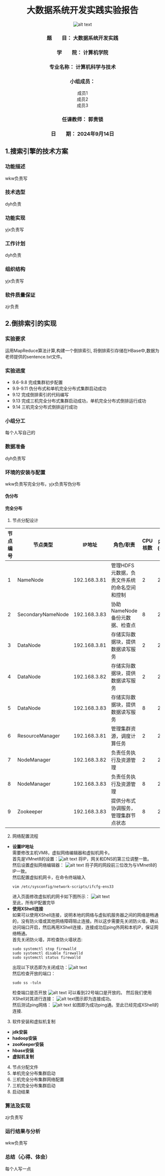 <div style="text-align: center;">
<br/>
<br/>
<br/>
<br/>

# 大数据系统开发实践实验报告


![alt text](image.png)


### 题　　目： 大数据系统开发实践  
### 学　　院： 计算机学院  
### 专业名称： 计算机科学与技术  
### 小组成员：  
成员1  
成员2  
成员3  

### 任课教师： 郭贵锁  

### 日　　期： 2024年9月14日  

</div>
<div style="page-break-after: always;"></div>

## 1.搜索引擎的技术方案
### 功能描述
wkw负责写
### 技术选型
dyh负责
### 功能实现
yjx负责写
### 工作计划
dyh负责
### 组织结构
yjx负责写
### 软件质量保证
zjr负责

## 2.倒排索引的实现
### 实验要求
运用MapReduce算法计算,构建一个倒排索引, 将倒排索引存储在HBase中,数据为老师提供的sentence.txt文件。
### 实验进度
- 9.6-9.8 完成集群初步配置<br>
- 9.9-9.11 伪分布式和单机完全分布式集群启动成功<br>
- 9.12 完成倒排索引的代码编写<br>
- 9.13 完成三机完全分布式集群启动成功，单机完全分布式倒排运行成功<br>
- 9.14 三机完全分布式倒排运行成功
### 小组分工
每个人写自己的
### 数据准备
dyh负责写
### 环境的安装与配置
wkw负责写完全分布，yjx负责写伪分布
#### 伪分布
#### 完全分布
1. 节点分配设计

| 节点编号 | 节点类型          | IP地址       | 角色/职责                                    | CPU核数 | 内存(GB) | 磁盘空间(GB) | 备注                         |
|----------|-------------------|--------------|----------------------------------------------|---------|-----------|---------------|------------------------------|
| 1        | NameNode           | 192.168.3.81  | 管理HDFS元数据，负责文件系统的命名空间和控制 | 2       | 2        | 40           | 主要负责元数据存储与查询       |
| 2        | SecondaryNameNode  | 192.168.3.83  | 协助NameNode备份元数据、检查点              | 8       | 2        | 40           | 作为NameNode的辅助节点         |
| 3        | DataNode           | 192.168.3.81  | 存储实际数据块，提供数据读写服务             | 2      | 2        | 40         | 每个DataNode存储HDFS数据块     |
| 4        | DataNode           | 192.168.3.82  | 存储实际数据块，提供数据读写服务             | 2      | 2        | 40          | 多个DataNode提供冗余和高可用性 |
| 5        | DataNode           | 192.168.3.83  | 存储实际数据块，提供数据读写服务             | 8      | 2        | 40          | 提供负载均衡和分布式存储       |
| 6        | ResourceManager    | 192.168.3.81  | 管理集群资源，调度计算任务                  | 2       | 2        | 40           | 负责资源调度                   |
| 7        | NodeManager        | 192.168.3.82  | 负责任务执行及资源管理                      | 2       | 2        | 40           | 管理YARN应用程序的容器         |
| 8        | NodeManager        | 192.168.3.83  | 负责任务执行及资源管理                      | 8       | 2        | 40           | 提供计算能力的分布式资源节点   |
| 9        | Zookeeper          | 192.168.3.83  | 提供分布式协调服务，管理集群节点状态         | 8       | 2        | 40          | 负责NameNode的高可用性和选举   |


2. 网络配置流程
- **设置IP地址**<br>
  需要修改主机VM8，虚拟网络编辑器和虚拟机网卡。<br>首先是VMnet8的设置：![alt text](image-1.png)
  将IP，网关和DNS的第三位调整一致。<br>
  然后设置虚拟网络编辑器：
  ![alt text](image-2.png)
  将子网的网段前三位改为与VMnet8的IP一致。<br>
  然后配置虚拟机网卡，在命令终端输入
  ```
  vim /etc/sysconfig/network-scripts/ifcfg-ens33
  ```
  进入页面修改虚拟机的网卡如下图所示：
    ![alt text](image-3.png)<br>
 至此，所有IP配置完毕
- **使用XShell连接**<br>
    如果可以使用XShell连接，说明本地的网络与虚拟机服务器之间的网络是畅通的，没有防火墙或其他网络障碍阻止连接。所以这步需要先关闭防火墙，确认访问端口开启，然后再用XShell连接，连接成功后ping外网和本机IP，保证网络畅通。<br>
    首先关闭防火墙，并检查防火墙状态:
    ```
    sudo systemctl stop firewalld
    sudo systemctl disable firewalld
    sudo systemctl status firewalld
    ```
    出现以下状态即为关闭成功：![alt text](image-4.png)<br>
    然后检查开放的端口：
    ```
    sudo ss -tuln
    ```
    检查端口是否开放
    ![alt text](image-5.png)
    可以看到22号端口是开放的。
    然后我们使用XShell对其进行连接：
    ![alt text](image-6.png)图示即为连接成功。<br>
    然后测试ping网络：
    ![alt text](image-7.png)
    如图即为成功ping通。至此已经完成XShell的连接.
3. 软件安装和虚拟机复制
- **jdk安装**
- **hadoop安装**
- **zooKeeper安装**
- **hbase安装**
- **虚拟机复制**
4. 节点分配文件
5. 单机完全分布集群启动
6. 三机完全分布集群网络配置
7. 三机完全分布集群启动
8. 启动结果
### 算法及实现
zjr负责写
### 运行结果与分析
wkw负责写
### 总结（心得、体会）
每个人写一点
